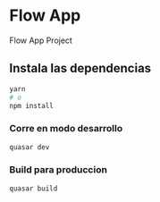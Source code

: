 # Flow App 
Flow App Project

## Instala las dependencias
```bash
yarn
# o
npm install
```

### Corre en modo desarrollo
```bash
quasar dev
```


### Build para produccion
```bash
quasar build
```

